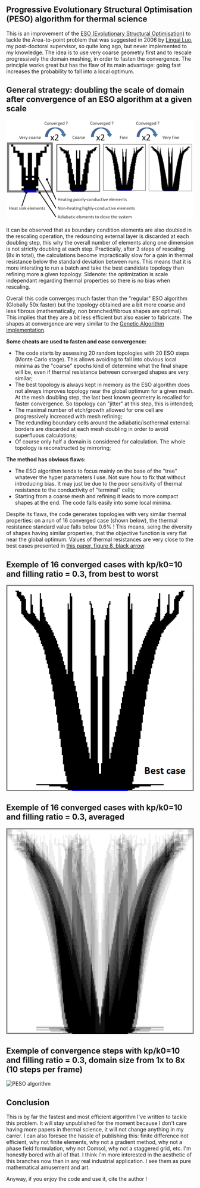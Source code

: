 ## Progressive Evolutionary Structural Optimisation (PESO) algorithm for thermal science

This is an improvement of the [ESO (Evolutionary Structural Optimisation)](https://github.com/Raphael-Boichot/Evolutionary-structural-optimisation-algorithm) to tackle the Area-to-point problem that was suggested in 2006 by [Lingai Luo](https://scholar.google.fr/citations?user=2Q79jugAAAAJ&hl=fr), my post-doctoral supervisor, so quite long ago, but never implemented to my knowledge. The idea is to use very coarse geometry first and to rescale progressively the domain meshing, in order to fasten the convergence. The principle works great but has the flaw of its main advantage: going fast increases the probability to fall into a local optimum. 

## General strategy: doubling the scale of domain after convergence of an ESO algorithm at a given scale

![PESO algorithm](Pictures/Strategy.png)

It can be observed that as boundary condition elements are also doubled in the rescaling operation, the redounding external layer is discarded at each doubling step, this why the overall number of elements along one dimension is not strictly doubling at each step. Practically, after 3 steps of rescaling (8x in total), the calculations become impractically slow for a gain in thermal resistance below the standard deviation between runs. This means that it is more intersting to run a batch and take the best candidate topology than refining more a given topology. Sidenote: the optimization is scale independant regarding thermal properties so there is no bias when rescaling.

Overall this code converges much faster than the "regular" ESO algorithm (Globally 50x faster) but the topology obtained are a bit more coarse and less fibrous (mathematically, non branched/fibrous shapes are optimal). This implies that they are a bit less efficient but also easier to fabricate. The shapes at convergence are very similar to the [Genetic Algorithm implementation](https://github.com/Raphael-Boichot/A-genetic-algorithm-for-topology-optimization-of-area-to-point-heat-conduction-problem).

**Some cheats are used to fasten and ease convergence:**
- The code starts by assessing 20 random topologies with 20 ESO steps (Monte Carlo stage). This allows avoiding to fall into obvious local minima as the "coarse" epochs kind of determine what the final shape will be, even if thermal resistance between converged shapes are very similar;
- The best topology is always kept in memory as the ESO algorithm does not always improves topology near the global optimum for a given mesh. At the mesh doubling step, the last best known geometry is recalled for faster convergence. So topology can "jitter" at this step, this is intended;
- The maximal number of etch/growth allowed for one cell are progressively increased with mesh refining;
- The redunding boundary cells around the adiabatic/isothermal external borders are discarded at each mesh doubling in order to avoid superfluous calculations;
- Of course only half a domain is considered for calculation. The whole topology is reconstructed by mirroring;

**The method has obvious flaws:**
- The ESO algorithm tends to focus mainly on the base of the "tree" whatever the hyper parameters I use. Not sure how to fix that without introducing bias. It may just be due to the poor sensitivity of thermal resistance to the conductivity of "terminal" cells;
- Starting from a coarse mesh and refining it leads to more compact shapes at the end. The code falls easily into some local minima.

Despite its flaws, the code generates topologies with very similar thermal properties: on a run of 16 converged case (shown below), the thermal resistance standard value falls below 0.6% ! This means, seing the diversity of shapes having similar properties, that the objective function is very flat near the global optimum. Values of thermal resistances are very close to the best cases presented in [this paper, figure 8, black arrow](https://github.com/Raphael-Boichot/A-genetic-algorithm-for-topology-optimization-of-area-to-point-heat-conduction-problem/blob/main/2016-IJTS-BOICHOT.pdf).

## Exemple of 16 converged cases with kp/k0=10 and filling ratio = 0.3, from best to worst

![PESO algorithm](Pictures/Animated.gif)

## Exemple of 16 converged cases with kp/k0=10 and filling ratio = 0.3, averaged

![PESO algorithm](Pictures/Average.png)

## Exemple of convergence steps with kp/k0=10 and filling ratio = 0.3, domain size from 1x to 8x (10 steps per frame)

![PESO algorithm](Pictures/Figure.gif)

## Conclusion

This is by far the fastest and most efficient algorithm I've written to tackle this problem. It will stay unpublished for the moment because I don't care having more papers in thermal science, it will not change anything in my carrer. I can also foresee the hassle of publishing this: finite difference not efficient, why not finite elements, why not a gradient method, why not a phase field formulation, why not Comsol, why not a staggered grid, etc. I'm honestly bored with all of that. I think I'm more interested in the aesthetic of this branches now than in any real industrial application. I see them as pure mathematical amusement and art.

Anyway, if you enjoy the code and use it, cite the author !

